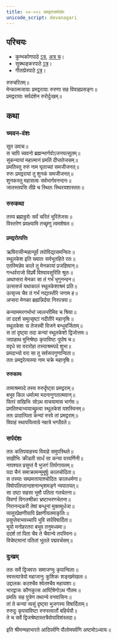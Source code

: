 ```yaml
---  
title: ०४-००८ प्रमद्वरासर्पदंशः
unicode_script: devanagari
---  
```


## परिचयः
- कुम्भकोणपाठे [ऽत्र](https://archive.org/details/mahAbhArata-kumbhakoNam/page/n369), [अत्र च](https://sanskritdocuments.org/mirrors/mahabharata/mbhK/mahabharata-k-01-sa.html)।
- सुक्थङ्करपाठे [ऽत्र](http://bombay.indology.info/mahabharata/text/UD/MBh01.txt)।
- गीताप्रेस्पाठे [ऽत्र](https://archive.org/stream/mahabharata01ramauoft#page/564/mode/2up)।


रुरुचरितम्॥  
मेन्कात्मजायाः प्रमद्वरायाः रुरुणा सह विवाहप्रसङ्गः॥  
प्रमद्वरायाः सर्पदंशेन रुरोर्दुःखम्॥    

## कथा

### च्यवन-वंशः
 सूत उवाच॥  
स चापि च्यवनो ब्रह्मन्भार्गवोऽजनयत्सुतम्॥  
सुकन्यायां महात्मानं प्रमतिं दीप्ततेजसम्॥  
प्रमतिस्तु रुरुं नाम घृताच्यां समजीजनत्॥  
रुरुः प्रमद्वरायां तु शुनकं समजीजनत्॥  
शुनकस्तु महासत्वः सर्वभार्गवनन्दनः॥  
जातस्तपसि तीव्रे च स्थितः स्थिरयशास्ततः॥   

### रुरुकथा
तस्य ब्रह्मन्रुरोः सर्वं चरितं भूरितेजसः॥  
विस्तरेण प्रवक्ष्यामि तच्छृणु त्वमशेषतः॥  

#### प्रमद्वरोत्पत्तिः
ऋषिरासीन्महान्पूर्वं तपोविद्यासमन्वितः॥  
स्थूलकेश इति ख्यातः सर्वभूतहिते रतः॥  
एतस्मिन्नेव काले तु मेनकायां प्रजज्ञिवान्॥  
गन्धर्वराजो विप्रर्षे विश्वावसुरिति श्रुतः॥  
अथाप्सरा मेनका सा तं गर्भं भृगुनन्दन॥  
उत्ससर्ज यथाकालं स्थूलकेशाश्रमं प्रति॥  
उत्सृज्य चैव तं गर्भं नद्यास्तीरे जगाम ह॥  
अप्सरा मेनका ब्रह्मन्निर्दया निरपत्रपा॥   

कन्याममरगर्भाभां ज्वलन्तीमिव च श्रिया॥  
तां ददर्श समुत्सृष्टां नदीतीरे महानृषिः॥  
स्थूलकेशः स तेजस्वी विजने बन्धुवर्जिताम्॥  
स तां दृष्ट्वा तदा कन्यां स्थूलकेशो द्विजोत्तमः॥  
जग्राहाथ मुनिश्रेष्ठः कृपाविष्टः पुपोष च॥  
ववृधे सा वरारोहा तस्याश्रमपदे शुभा॥  
प्रमदाभ्यो वरा सा तु सर्वरूपगुणान्विता॥  
ततः प्रमद्वरेत्यस्या नाम चक्रे महानृषिः॥  

#### रुरुकामः
तामाश्रमपदे तस्य रुरुर्दृष्ट्वा प्रमद्वराम्॥  
बभूव किल धर्मात्मा मदनानुगतात्मवान्॥  
पितरं सखिभिः सोऽथ वाचयामास भार्गवः॥  
प्रमतिश्चाभ्ययाच्छ्रुत्वा स्थूलकेशं यशस्विनम्॥  
ततः प्रादात्पिता कन्यां रुरवे तां प्रमद्वराम्॥  
विवाहं स्थापयित्वाग्रे नक्षत्रे भगदैवते॥  

### सर्पदंशः
ततः कतिपयाहस्य विवाहे समुपस्थिते॥  
सखीभिः क्रीडती सार्धं सा कन्या वरवर्णिनी॥  
नापश्यत प्रसुप्तं वै भुजगं तिर्यगायतम्॥  
पदा चैनं समाक्रामन्मुमूर्षुः कालचोदिता॥  
स तस्याः सम्प्रमत्तायाश्चोदितः कालधर्मणा॥  
विषोपलिप्तान्दशनान्भृशमङ्गे न्यपातयत्॥  
सा दष्टा सहसा भूमौ पतिता गतचेतना॥  
विवर्णा विगतश्रीका भ्रष्टाभरणचेतना॥  
निरानन्दकरी तेषां बन्धूनां मुक्तमूर्धजा॥   
व्यसुरप्रेक्षणीयापि प्रेक्षणीयतमाकृतिः॥  
प्रसुप्तेवाभवच्चापि भुवि सर्पविषार्दिता॥  
भूयो मनोहरतरा बभूव तनुमध्यमा॥  
ददर्श तां पिता चैव ते चैवान्ये तपस्विनः॥  
विचेष्टमानां पतितां भूतले पद्मवर्चसम्॥  

### दुःखम्
ततः सर्वे द्विजवराः समाजग्मुः कृपान्विताः॥  
स्वस्त्यात्रेयो महाजानुः कुशिकः शङ्खमेखलः॥  
उद्दालकः कठश्चैव श्वेतश्चैव महायशाः॥   
भारद्वाजः कौणकुत्स आर्ष्टिषेणोऽथ गौतमः॥  
प्रमतिः सह पुत्रेण तथान्ये वनवासिनः॥  
तां ते कन्यां व्यसुं दृष्ट्वा भुजगस्य विषार्दिताम्॥  
रुरुदुः कृपयाविष्टा रुरुस्त्वार्तो बहिर्ययौ॥  
ते च सर्वे द्विजश्रेष्ठास्तत्रैवोपाविशंस्तदा॥ 

इति श्रीमन्महाभारते आदिपर्वणि पौलोमपर्वणि अष्टमोऽध्यायः॥   